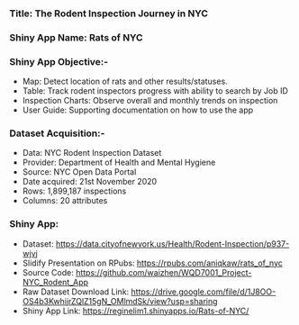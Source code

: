 ### Title: The Rodent Inspection Journey in NYC

### Shiny App Name: Rats of NYC

### Shiny App Objective:-
- Map: Detect location of rats and other results/statuses.
- Table: Track rodent inspectors progress with ability to search by Job ID
- Inspection Charts: Observe overall and monthly trends on inspection
- User Guide: Supporting documentation on how to use the app

### Dataset Acquisition:-
- Data: NYC Rodent Inspection Dataset 
- Provider: Department of Health and Mental Hygiene 
- Source: NYC Open Data Portal 
- Date acquired: 21st November 2020 
- Rows: 1,899,187 inspections 
- Columns: 20 attributes

### Shiny App: 
- Dataset: https://data.cityofnewyork.us/Health/Rodent-Inspection/p937-wjvj 
- Slidify Presentation on RPubs: https://rpubs.com/aniqkaw/rats_of_nyc 
- Source Code: https://github.com/waizhen/WQD7001_Project-NYC_Rodent_App
- Raw Dataset Download Link: https://drive.google.com/file/d/1J8OO-OS4b3KwhijrZQlZ15gN_OMlmdSk/view?usp=sharing
- Shiny App Link: https://reginelim1.shinyapps.io/Rats-of-NYC/